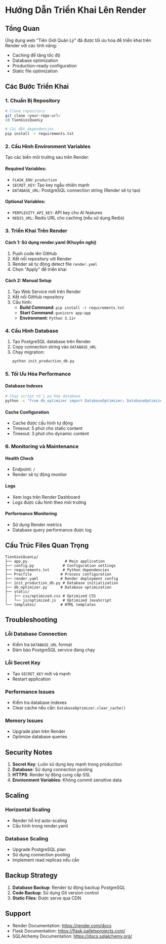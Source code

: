 # Hướng Dẫn Triển Khai Lên Render

## Tổng Quan
Ứng dụng web "Tiên Giới Quản Lý" đã được tối ưu hóa để triển khai trên Render với các tính năng:
- Caching để tăng tốc độ
- Database optimization
- Production-ready configuration
- Static file optimization

## Các Bước Triển Khai

### 1. Chuẩn Bị Repository
```bash
# Clone repository
git clone <your-repo-url>
cd TienGioiQuanLy

# Cài đặt dependencies
pip install -r requirements.txt
```

### 2. Cấu Hình Environment Variables
Tạo các biến môi trường sau trên Render:

#### Required Variables:
- `FLASK_ENV`: `production`
- `SECRET_KEY`: Tạo key ngẫu nhiên mạnh
- `DATABASE_URL`: PostgreSQL connection string (Render sẽ tự tạo)

#### Optional Variables:
- `PERPLEXITY_API_KEY`: API key cho AI features
- `REDIS_URL`: Redis URL cho caching (nếu sử dụng Redis)

### 3. Triển Khai Trên Render

#### Cách 1: Sử dụng render.yaml (Khuyến nghị)
1. Push code lên GitHub
2. Kết nối repository với Render
3. Render sẽ tự động detect file `render.yaml`
4. Chọn "Apply" để triển khai

#### Cách 2: Manual Setup
1. Tạo Web Service mới trên Render
2. Kết nối GitHub repository
3. Cấu hình:
   - **Build Command**: `pip install -r requirements.txt`
   - **Start Command**: `gunicorn app:app`
   - **Environment**: `Python 3.11+`

### 4. Cấu Hình Database
1. Tạo PostgreSQL database trên Render
2. Copy connection string vào `DATABASE_URL`
3. Chạy migration:
   ```bash
   python init_production_db.py
   ```

### 5. Tối Ưu Hóa Performance

#### Database Indexes
```bash
# Chạy script tối ưu hóa database
python -c "from db_optimizer import DatabaseOptimizer; DatabaseOptimizer.optimize_user_queries()"
```

#### Cache Configuration
- Cache được cấu hình tự động
- Timeout: 5 phút cho static content
- Timeout: 3 phút cho dynamic content

### 6. Monitoring và Maintenance

#### Health Check
- Endpoint: `/`
- Render sẽ tự động monitor

#### Logs
- Xem logs trên Render Dashboard
- Logs được cấu hình theo môi trường

#### Performance Monitoring
- Sử dụng Render metrics
- Database query performance được log

## Cấu Trúc Files Quan Trọng

```
TienGioiQuanLy/
├── app.py                 # Main application
├── config.py             # Configuration settings
├── requirements.txt      # Python dependencies
├── Procfile             # Process configuration
├── render.yaml          # Render deployment config
├── init_production_db.py # Database initialization
├── db_optimizer.py      # Database optimization
├── static/
│   ├── css/optimized.css # Optimized CSS
│   └── js/optimized.js   # Optimized JavaScript
└── templates/           # HTML templates
```

## Troubleshooting

### Lỗi Database Connection
- Kiểm tra `DATABASE_URL` format
- Đảm bảo PostgreSQL service đang chạy

### Lỗi Secret Key
- Tạo `SECRET_KEY` mới và mạnh
- Restart application

### Performance Issues
- Kiểm tra database indexes
- Clear cache nếu cần: `DatabaseOptimizer.clear_cache()`

### Memory Issues
- Upgrade plan trên Render
- Optimize database queries

## Security Notes

1. **Secret Key**: Luôn sử dụng key mạnh trong production
2. **Database**: Sử dụng connection pooling
3. **HTTPS**: Render tự động cung cấp SSL
4. **Environment Variables**: Không commit sensitive data

## Scaling

### Horizontal Scaling
- Render hỗ trợ auto-scaling
- Cấu hình trong render.yaml

### Database Scaling
- Upgrade PostgreSQL plan
- Sử dụng connection pooling
- Implement read replicas nếu cần

## Backup Strategy

1. **Database Backup**: Render tự động backup PostgreSQL
2. **Code Backup**: Sử dụng Git version control
3. **Static Files**: Được serve qua CDN

## Support

- Render Documentation: https://render.com/docs
- Flask Documentation: https://flask.palletsprojects.com/
- SQLAlchemy Documentation: https://docs.sqlalchemy.org/
